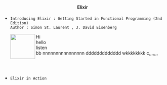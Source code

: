 #### <div align = "center"> Elixir

- `Introducing Elixir : Getting Started in Functional Programming (2nd Edition)` <br/>
  `Author : Simon St. Laurent , J. David Eisenberg` <br/>
  <p>
  <img align = "left" height = "78px" src = "https://covers.zlibcdn2.com/covers299/books/35/ab/d3/35abd3bddbf11892d6cecc11408db4ab.jpg">
  Hi <br/> hello <br/> listen <br/> bb nnnnnnnnnnnnnnnn ddddddddddddd wkkkkkkkk c,,,,,,,
  </p>

<br/> <br/>

- `Elixir in Action`

